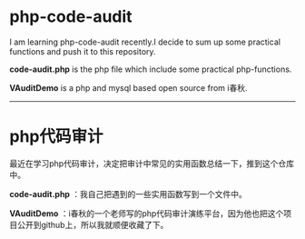 # php-code-audit

I am learning php-code-audit recently.I decide to sum up some practical functions and push it to this repository.  

**code-audit.php** is the php file which include some practical php-functions.  

**VAuditDemo** is a php and mysql based open source from i春秋.


***  
  
# php代码审计

最近在学习php代码审计，决定把审计中常见的实用函数总结一下，推到这个仓库中。  

**code-audit.php** ：我自己把遇到的一些实用函数写到一个文件中。  

**VAuditDemo** ：i春秋的一个老师写的php代码审计演练平台，因为他也把这个项目公开到github上，所以我就顺便收藏了下。  


